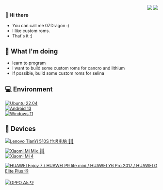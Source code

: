<!--
**0ZDragon/0ZDragon** is a ✨ _special_ ✨ repository because its `README.md` (this file) appears on your GitHub profile.

Here are some ideas to get you started:

- 🔭 I’m currently working on ...
- 🌱 I’m currently learning ...
- 👯 I’m looking to collaborate on ...
- 🤔 I’m looking for help with ...
- 💬 Ask me about ...
- 📫 How to reach me: ...
- 😄 Pronouns: ...
- ⚡ Fun fact: ...
-->


<img align="right" src="https://github-readme-stats.vercel.app/api?username=0ZDragon&include_all_commits=true&show_icons=true&theme=buefy&count_private=true&hide_border=true" />
<img align="right" src="https://github-readme-stats.vercel.app/api/top-langs/?username=0ZDragon&layout=compact&hide_title=true&hide_border=true" />

### 👋 Hi there

 - You can call me 0ZDragon :)
 - I like custom roms.
 - That's it :)
 
## 🤔 What I'm doing
- learn to program
- I want to build some custom roms for cancro and lithium
- If possible, build some custom roms for selina

## 💻 Environment
[![Ubuntu 22.04](https://img.shields.io/badge/Ubuntu%2022%2e04%20LTS-e95420?style=flat-square&logo=ubuntu&logoColor=ffffff)](https://releases.ubuntu.com/jammy/)<br>
[![Android 13](https://img.shields.io/badge/Android%2013-3ddc84?style=flat-square&logo=android&logoColor=ffffff)](https://www.android.com/android-13/)<br>
[![Windows 11](https://img.shields.io/badge/Windows%2011-00aafe?style=flat-square&logo=windows11&logoColor=ffffff)](https://www.microsoft.com/windows/windows-11)<br>

## 📱 Devices

[![Lenovo TianYi 510S 垃圾电脑 👎🏻](https://img.shields.io/badge/Lenovo%20TianYi%20510S%20垃圾电脑%20👎-e60012?style=flat-square&logo=lenovo&logoColor=ffffff)](https://item.lenovo.com.cn/product/1019973.html)<br>

[![Xiaomi Mi Mix 👍🏻](https://img.shields.io/badge/Xiaomi%20Mi%20Mix%20👍🏻-ff6900?style=flat-square&logo=xiaomi&logoColor=ffffff)](https://www.gsmarena.com/xiaomi_mi_mix-8400.php)<br>
[![Xiaomi Mi 4](https://img.shields.io/badge/Xiaomi%20Mi%204%20LTE-ff6900?style=flat-square&logo=xiaomi&logoColor=ffffff)](https://www.gsmarena.com/xiaomi_mi_4-6518.php)<br>

[![HUAWEI Enjoy 7 / HUAWEI P9 lite mini / HUAWEI Y6 Pro 2017 / HUAWEI G Elite Plus 👎](https://img.shields.io/badge/HUAWEI%20Enjoy%207%20%2F%20HUAWEI%20P9%20lite%20mini%20%2F%20HUAWEI%20Y6%20Pro%202017%20%2F%20HUAWEI%20G%20Elite%20Plus%20👎-ff0000?style=flat-square&logo=huawei&logoColor=ffffff)](https://web.archive.org/web/20170924101920/http://consumer.huawei.com/cn/phones/changxiang7)<br>

[![OPPO A5 👎](https://img.shields.io/badge/OPPO%20A5%20👎-008000?style=flat-square&logo=oppo&logoColor=ffffff)](https://web.archive.org/web/20200505014930/https://www.oppo.com/cn/product/a5/index.html)<br>
